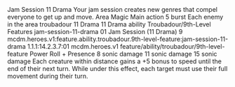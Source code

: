 <ability>
  <name>Jam Session</name>
  <cost>11 Drama</cost>
  <flavor>Your jam session creates new genres that compel everyone to get up and move.</flavor>
  <keywords>
    <keyword>Area</keyword>
    <keyword>Magic</keyword>
  </keywords>
  <type>Main action</type>
  <distance>5 burst</distance>
  <target>Each enemy in the area</target>
  <metadata>
    <class>troubadour</class>
    <cost>11 Drama</cost>
    <cost_amount>11</cost_amount>
    <cost_resource>Drama</cost_resource>
    <feature_type>ability</feature_type>
    <file_dpath>Troubadour/9th-Level Features</file_dpath>
    <item_id>jam-session-11-drama</item_id>
    <item_index>01</item_index>
    <item_name>Jam Session (11 Drama)</item_name>
    <level>9</level>
    <scc>mcdm.heroes.v1:feature.ability.troubadour.9th-level-feature:jam-session-11-drama</scc>
    <scdc>1.1.1:14.2.3.7:01</scdc>
    <source>mcdm.heroes.v1</source>
    <type>feature/ability/troubadour/9th-level-feature</type>
  </metadata>
  <effects>
    <effect type="roll">
      <roll>Power Roll + Presence</roll>
      <t1>8 sonic damage</t1>
      <t2>11 sonic damage</t2>
      <t3>15 sonic damage</t3>
    </effect>
    <effect type="mundane">Each creature within distance gains a +5 bonus to speed until the end of their next turn. While under this effect, each target must use their full movement during their turn.</effect>
  </effects>
</ability>
